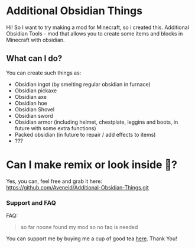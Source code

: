 # Additional Obsidian Things

Hi! So I want to try making a mod for Minecraft, so i created this. 
Additional Obsidian Tools - mod that allows you to create some items and blocks in Minecraft with obsidian.


## What can I do?
You can create such things as:
 - Obsidian ingot (by smelting regular obsidian in furnace)
 - Obsidian pickaxe
 - Obsidian axe
 - Obsidian hoe
 - Obsidian Shovel
 - Obsidian sword
 - Obsidian armor (including helmet, chestplate, leggins and boots, in future with some extra functions)
 - Packed obsidian (in future to repair / add effects to items)
 - ???

# Can I make remix or look inside 👀?
Yes, you can, feel free and grab it here:
    https://github.com/Aveneid/Additional-Obsidian-Things.git


### Support and FAQ
FAQ:
> so far noone found my mod so no faq is needed


You can support me by buying me a cup of good tea [here](https://paypal.me/Aveneid). Thank You!
